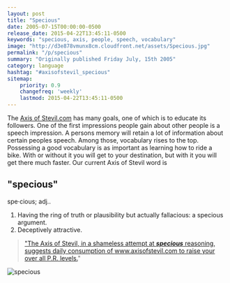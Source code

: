 ```yaml
---
layout: post
title: "Specious"
date: 2005-07-15T00:00:00-0500
release_date: 2015-04-22T13:45:11-0500
keywords: "specious, axis, people, speech, vocabulary"
image: "http://d3e878vmunx8cm.cloudfront.net/assets/Specious.jpg"
permalink: "/p/specious"
summary: "Originally published Friday July, 15th 2005"
category: language
hashtag: "#axisofstevil_specious"
sitemap:
    priority: 0.9
    changefreq: 'weekly'
    lastmod: 2015-04-22T13:45:11-0500
---
```


[id_1]: http://d3e878vmunx8cm.cloudfront.net/assets/Specious.jpg "specious"
The [Axis of Stevil.com](/ "Axis of Stevil.com") has many goals, one of which is to educate its followers. One of the first impressions people gain about other people is a speech impression. A persons memory will retain a lot of information about certain peoples speech. Among those, vocabulary rises to the top. Possessing a good vocabulary is as important as learning how to ride a bike. With or without it you will get to your destination, but with it you will get there much faster. Our current Axis of Stevil word is

## "specious" ##

spe·cious; adj..

1. Having the ring of truth or plausibility but actually fallacious: a specious argument.
2. Deceptively attractive.
 
> ["The Axis of Stevil, in a shameless attempt at ***specious*** reasoning, suggests daily consumption of www.axisofstevil.com to raise your over all P.R. levels.](/p/moment-of-ultimate-defeat)"

![specious][id_1]

